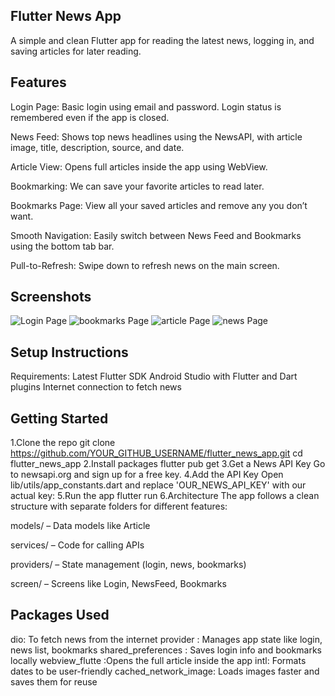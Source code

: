 ## Flutter News App
A simple and clean Flutter app for reading the latest news, logging in, and saving articles for later reading.

## Features
Login Page: Basic login using email and password. Login status is remembered even if the app is closed.

News Feed: Shows top news headlines using the NewsAPI, with article image, title, description, source, and date.

Article View: Opens full articles inside the app using WebView.

Bookmarking: We can save your favorite articles to read later.

Bookmarks Page: View all your saved articles and remove any you don’t want.

Smooth Navigation: Easily switch between News Feed and Bookmarks using the bottom tab bar.

Pull-to-Refresh: Swipe down to refresh news on the main screen.

## Screenshots

![Login Page](assets/images/Login.png)
![bookmarks Page](assets/images/bookmarks.png)
![article Page](assets/images/article.png)
![news Page](assets/images/news.png)

## Setup Instructions
Requirements: 
Latest Flutter SDK
Android Studio with Flutter and Dart plugins
Internet connection to fetch news

## Getting Started
1.Clone the repo
git clone https://github.com/YOUR_GITHUB_USERNAME/flutter_news_app.git
cd flutter_news_app
2.Install packages
flutter pub get
3.Get a News API Key
Go to newsapi.org and sign up for a free key.
4.Add the API Key
Open lib/utils/app_constants.dart and replace 'OUR_NEWS_API_KEY' with our actual key:
5.Run the app
flutter run
6.Architecture
The app follows a clean structure with separate folders for different features:

models/ – Data models like Article

services/ – Code for calling APIs

providers/ – State management (login, news, bookmarks)

screen/ – Screens like Login, NewsFeed, Bookmarks

## Packages Used
dio: To fetch news from the internet
provider : Manages app state like login, news list, bookmarks
shared_preferences	: Saves login info and bookmarks locally
webview_flutte :Opens the full article inside the app
intl: Formats dates to be user-friendly
cached_network_image: Loads images faster and saves them for reuse
